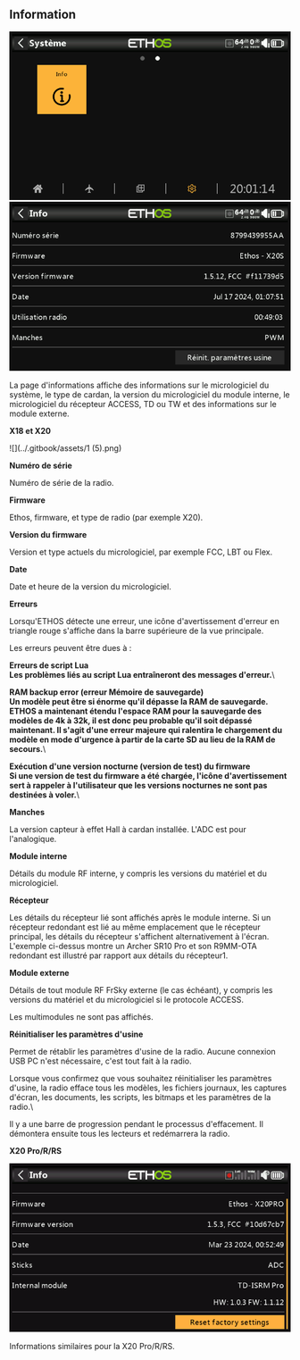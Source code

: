 ## Information

![Icône Information](../.gitbook/assets/system-icon-info.png)
![Information](../.gitbook/assets/system-info.png)

La page d'informations affiche des informations sur le micrologiciel du système, le type de cardan, la version du micrologiciel du module interne, le micrologiciel du récepteur ACCESS, TD ou TW et des informations sur le module externe.

**X18 et X20**

![](../.gitbook/assets/1 (5).png)

**Numéro de série**

Numéro de série de la radio.

**Firmware**

Ethos, firmware, et type de radio (par exemple X20).

**Version du firmware**

Version et type actuels du micrologiciel, par exemple FCC, LBT ou Flex.

**Date**

Date et heure de la version du micrologiciel.

**Erreurs**

<!-- ![](../.gitbook/assets/2 (2).png) -->

Lorsqu'ETHOS détecte une erreur, une icône d'avertissement d'erreur en triangle rouge s'affiche dans la barre supérieure de la vue principale.

Les erreurs peuvent être dues à :

**Erreurs de script Lua**\
**Les problèmes liés au script Lua entraîneront des messages d'erreur.**\

**RAM backup error (erreur Mémoire de sauvegarde)**\
**Un modèle peut être si énorme qu'il dépasse la RAM de sauvegarde. ETHOS a maintenant étendu l'espace RAM pour la sauvegarde des modèles de 4k à 32k, il est donc peu probable qu'il soit dépassé maintenant. Il s'agit d'une erreur majeure qui ralentira le chargement du modèle en mode d'urgence à partir de la carte SD au lieu de la RAM de secours.**\


**Exécution d'une version nocturne (version de test) du firmware**\
**Si une version de test du firmware a été chargée, l'icône d'avertissement sert à rappeler à l'utilisateur que les versions nocturnes ne sont pas destinées à voler.**\


**Manches**

La version capteur à effet Hall à cardan installée. L'ADC est pour l'analogique.

**Module interne**

Détails du module RF interne, y compris les versions du matériel et du micrologiciel.

<!-- ![](../.gitbook/assets/3 (5).jpeg)
![](../.gitbook/assets/4 (7).jpeg) -->

**Récepteur**

Les détails du récepteur lié sont affichés après le module interne. Si un récepteur redondant est lié au même emplacement que le récepteur principal, les détails du récepteur s'affichent alternativement à l'écran. L'exemple ci-dessus montre un Archer SR10 Pro et son R9MM-OTA redondant est illustré par rapport aux détails du récepteur1.

**Module externe**

Détails de tout module RF FrSky externe (le cas échéant), y compris les versions du matériel et du micrologiciel si le protocole ACCESS.

Les multimodules ne sont pas affichés.

**Réinitialiser les paramètres d'usine**

Permet de rétablir les paramètres d'usine de la radio. Aucune connexion USB PC n'est nécessaire, c'est tout fait à la radio.

<!-- ![](../.gitbook/assets/5 (1).png) -->

Lorsque vous confirmez que vous souhaitez réinitialiser les paramètres d'usine, la radio efface tous les modèles, les fichiers journaux, les captures d'écran, les documents, les scripts, les bitmaps et les paramètres de la radio.\

<!-- ![](../.gitbook/assets/6 (3).png) -->

Il y a une barre de progression pendant le processus d'effacement. Il démontera ensuite tous les lecteurs et redémarrera la radio.

**X20 Pro/R/RS**

![](../.gitbook/assets/7.png)

Informations similaires pour la X20 Pro/R/RS.
